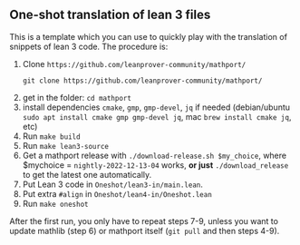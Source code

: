 ## One-shot translation of lean 3 files

This is a template which you can use to quickly play with the translation of snippets of lean 3 code. The procedure is:

1. Clone `https://github.com/leanprover-community/mathport/`
   ```
   git clone https://github.com/leanprover-community/mathport/
   ```
2. get in the folder: `cd mathport`
3. install dependencies `cmake`, `gmp`, `gmp-devel`, `jq` if needed (debian/ubuntu `sudo apt install cmake gmp gmp-devel jq`, mac `brew install cmake jq`, etc)
4. Run `make build`
5. Run `make lean3-source`
6. Get a mathport release with `./download-release.sh $my_choice`, where $mychoice = `nightly-2022-12-13-04` works, **or just** `./download_release` to get the latest one automatically.
7. Put Lean 3 code in `Oneshot/lean3-in/main.lean`.
8. Put extra `#align` in `Oneshot/lean4-in/Oneshot.lean`
9. Run `make oneshot`

After the first run, you only have to repeat steps 7-9, unless you want to update mathlib (step 6) or mathport itself (`git pull` and then steps 4-9).
